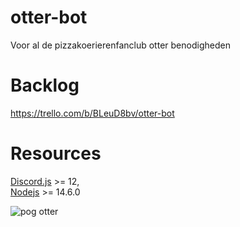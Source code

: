 # otter-bot
Voor al de pizzakoerierenfanclub otter benodigheden

# Backlog
https://trello.com/b/BLeuD8bv/otter-bot

# Resources
[Discord.js](https://discord.js.org/#/) >= 12,  
[Nodejs](https://nodejs.org/en/) >= 14.6.0  

![pog otter](https://cdn.discordapp.com/attachments/494163139156377601/715556470334291969/otter_pog.png)
